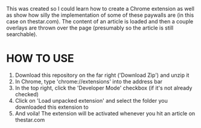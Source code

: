 This was created so I could learn how to create a Chrome extension as well as show how silly the implementation of some of these paywalls are (in this case on thestar.com). 
The content of an article is loaded and then a couple overlays are thrown over the page (presumably so the article is still searchable).

HOW TO USE
====================

1. Download this repository on the far right ('Download Zip') and unzip it
2. In Chrome, type 'chrome://extensions' into the address bar
3. In the top right, click the 'Developer Mode' checkbox (if it's not already checked)
3. Click on 'Load unpacked extension' and select the folder you downloaded this extension to
4. And voila! The extension will be activated whenever you hit an article on thestar.com
